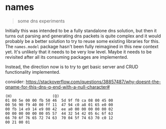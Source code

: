 # names

> some dns experiments

Initially this was intended to be a fully standalone dns solution,
but then it turns out parsing and generating dns packets is quite
complex and it would probably be a better solution to try to reuse
some existing libraries for this. The `names.model` package hasn't
been fully reimagined in this new context yet. It's unlikely that
it needs to be very low level. Maybe it needs to be revisited after
all its consuming packages are implemented.

Instead, the direction now is to try to get basic server and CRUD
functionality implemented.

consider: https://stackoverflow.com/questions/38857487/why-doesnt-the-qname-for-this-dns-q-end-with-a-null-character#

```
(H)                  (Q)
01 00 5e 00 00 fb 50 46  5d 9f f0 ca 08 00 45 00
00 56 90 f9 40 00 ff 11  47 94 c0 a8 01 65 e0 00
00 fb 14 e9 14 e9 00 42  ee a0 00 00 00 00 00 02
00 00 00 00 00 00 05 57  44 32 54 42 05 6c 6f 63
66 70 6f 76 65 72 74 63  70 04 5f 74 63 70 c0 12
00 21 00 01
```

